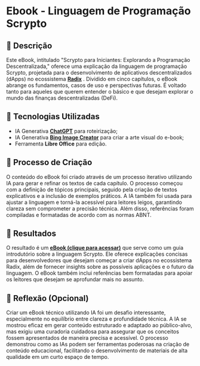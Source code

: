 # Ebook - Linguagem de Programação Scrypto

## 📒 Descrição
Este eBook, intitulado "Scrypto para Iniciantes: Explorando a Programação Descentralizada," oferece uma explicação da linguagem de programação Scrypto, projetada para o desenvolvimento de aplicativos descentralizados (dApps) no ecossistema **[Radix](https://www.radixdlt.com/)** . Dividido em cinco capítulos, o eBook abrange os fundamentos, casos de uso e perspectivas futuras. É voltado tanto para aqueles que querem entender o básico e que desejam explorar o mundo das finanças descentralizadas (DeFi).

## 🤖 Tecnologias Utilizadas
- IA Generativa **[ChatGPT](https://chat.openai.com)** para roteirização;
- IA Generativa **[Bing Image Creator](https://www.bing.com/images/create?cc=br)** para criar a arte visual do e-book;
- Ferramenta **Libre Office** para edição.

## 🧐 Processo de Criação
O conteúdo do eBook foi criado através de um processo iterativo utilizando IA para gerar e refinar os textos de cada capítulo. O processo começou com a definição de tópicos principais, seguido pela criação de textos explicativos e a inclusão de exemplos práticos. A IA também foi usada para ajustar a linguagem e torná-la acessível para leitores leigos, garantindo clareza sem comprometer a precisão técnica. Além disso, referências foram compiladas e formatadas de acordo com as normas ABNT.

## 🚀 Resultados
O resultado é um **[eBook (clique para acessar)](https://github.com/teopires/lab-natty-or-not/blob/main/Ebook_Scrypto.pdf)**  que serve como um guia introdutório sobre a linguagem Scrypto. Ele oferece explicações concisas para desenvolvedores que desejam começar a criar dApps no ecossistema Radix, além de fornecer insights sobre as possíveis aplicações e o futuro da linguagem. O eBook também inclui referências bem formatadas para apoiar os leitores que desejam se aprofundar mais no assunto.

## 💭 Reflexão (Opcional)
Criar um eBook técnico utilizando IA foi um desafio interessante, especialmente no equilíbrio entre clareza e profundidade técnica. A IA se mostrou eficaz em gerar conteúdo estruturado e adaptado ao público-alvo, mas exigiu uma curadoria cuidadosa para assegurar que os conceitos fossem apresentados de maneira precisa e acessível. O processo demonstrou como as IAs podem ser ferramentas poderosas na criação de conteúdo educacional, facilitando o desenvolvimento de materiais de alta qualidade em um curto espaço de tempo.

